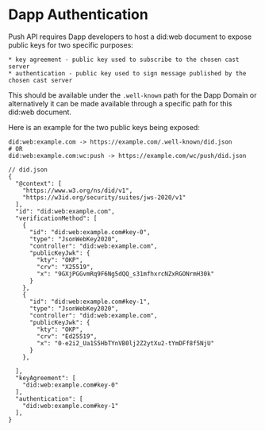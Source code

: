 # Dapp Authentication

Push API requires Dapp developers to host a did:web document to expose public keys for two specific purposes:

    * key agreement - public key used to subscribe to the chosen cast server
    * authentication - public key used to sign message published by the chosen cast server

This should be available under the `.well-known` path for the Dapp Domain or alternatively it can be made available through a specific path for this did:web document.

Here is an example for the two public keys being exposed:

```jsonc
did:web:example.com -> https://example.com/.well-known/did.json
# OR
did:web:example.com:wc:push -> https://example.com/wc/push/did.json

// did.json
{
  "@context": [
    "https://www.w3.org/ns/did/v1",
    "https://w3id.org/security/suites/jws-2020/v1"
  ],
  "id": "did:web:example.com",
  "verificationMethod": [
    {
      "id": "did:web:example.com#key-0",
      "type": "JsonWebKey2020",
      "controller": "did:web:example.com",
      "publicKeyJwk": {
        "kty": "OKP",
        "crv": "X25519",
        "x": "9GXjPGGvmRq9F6Ng5dQQ_s31mfhxrcNZxRGONrmH30k"
      }
    },
    {
      "id": "did:web:example.com#key-1",
      "type": "JsonWebKey2020",
      "controller": "did:web:example.com",
      "publicKeyJwk": {
        "kty": "OKP",
        "crv": "Ed25519",
        "x": "0-e2i2_Ua1S5HbTYnVB0lj2Z2ytXu2-tYmDFf8f5NjU"
      }
    },

  ],
  "keyAgreement": [
    "did:web:example.com#key-0"
  ],
  "authentication": [
    "did:web:example.com#key-1"
  ],
}
```
